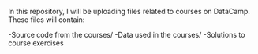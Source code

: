 In this repository, I will be uploading files related to courses on DataCamp. These files will contain:

-Source code from the courses/
-Data used in the courses/
-Solutions to course exercises
